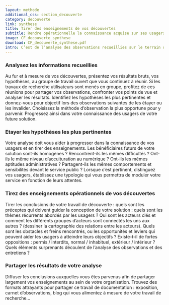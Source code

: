 ```yaml
---
layout: methode
additional_css: section_decouverte
category: decouverte
link: synthese
title: Tirer des enseignements de vos découvertes
subtitle: Rendre opérationnelle la connaissance acquise sur ses usagers
image: CF_decouverte_synthese
download: CF_decouverte_synthese.pdf
intro: C’est de l’analyse des observations recueillies sur le terrain que vous obtiendrez des pistes prometteuses pour vous orienter dans la conception de votre solution. La connaissance de vos usagers vous permettra d’affiner la compréhension de leurs besoins et de leur comportement. Analysez les résultats de vos recherches auprès des usagers, tirez-en des conclusions opérationnelles et partagez-les largement.
---
```


### Analysez les informations recueillies
Au fur et à mesure de vos découvertes, présentez vos résultats bruts, vos hypothèses, au groupe de travail ouvert que vous continuez à réunir. Si les travaux de recherche utilisateurs sont menés en groupe, profitez de ces réunions pour partager vos observations, confronter vos points de vue et analyser les résultats. 
Identifiez les hypothèses les plus pertinentes et donnez-vous pour objectif lors des observations suivantes de les étayer ou les invalider. Choisissez la méthode d’observation la plus opportune pour y parvenir. Progressez ainsi dans votre connaissance des usagers de votre future solution.   

### Etayer les hypothèses les plus pertinentes 
Votre analyse doit vous aider à progresser dans la connaissance de vos usagers et en tirer des enseignements. Les bénéficiaires futurs de votre solution sont-ils homogènes ? Rencontrent-ils les mêmes difficultés ? Ont-ils le même niveau d’acculturation au numérique ? Ont-ils les mêmes aptitudes administratives ? Partagent-ils les mêmes comportements et sensibilités devant le service public ? Lorsque c’est pertinent, distinguez  vos usagers, établissez une typologie qui vous permettra de moduler votre service en fonction de leurs attentes.   

### Tirez des enseignements opérationnels de vos découvertes
Tirer les conclusions de votre travail de découverte : quels sont les préceptes qui doivent guider la conception de votre solution : quels sont les thèmes récurrents abordés par les usagers ? Qui sont les acteurs clés et comment les différents groupes d’acteurs sont connectés les uns aux autres ? (dessiner la cartographie des relations entre les acteurs). Quels sont les obstacles et freins rencontrés, ou les opportunités et leviers qui peuvent aider les usagers à atteindre leurs objectifs ? Existe-t-il de fortes oppositions : permis / interdits, normal / inhabituel, extérieur / intérieur ? Quels éléments surprenants découlent de l’analyse des observations et des entretiens ?

### Partager les résultats de votre analyse 
Diffuser les conclusions auxquelles vous êtes parvenus afin de partager largement vos enseignements au sein de votre organisation. Trouvez des formats attrayants pour partager ce travail de documentation : exposition, carnet d’observations, blog qui vous alimentez à mesure de votre travail de recherche...
